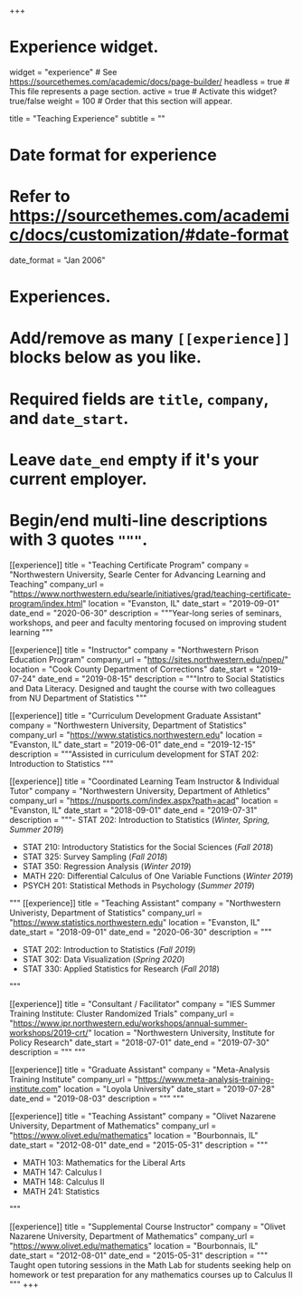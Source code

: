 +++
# Experience widget.
widget = "experience"  # See https://sourcethemes.com/academic/docs/page-builder/
headless = true  # This file represents a page section.
active = true  # Activate this widget? true/false
weight = 100  # Order that this section will appear.

title = "Teaching Experience"
subtitle = ""

# Date format for experience
#   Refer to https://sourcethemes.com/academic/docs/customization/#date-format
date_format = "Jan 2006"

# Experiences.
#   Add/remove as many `[[experience]]` blocks below as you like.
#   Required fields are `title`, `company`, and `date_start`.
#   Leave `date_end` empty if it's your current employer.
#   Begin/end multi-line descriptions with 3 quotes `"""`.

[[experience]]
  title = "Teaching Certificate Program"
  company = "Northwestern University, Searle Center for Advancing Learning and Teaching"
  company_url = "https://www.northwestern.edu/searle/initiatives/grad/teaching-certificate-program/index.html"
  location = "Evanston, IL"
  date_start = "2019-09-01"
  date_end = "2020-06-30"
  description = """Year-long series of seminars, workshops, and peer and faculty mentoring focused on improving student learning
"""

[[experience]]
  title = "Instructor"
  company = "Northwestern Prison Education Program"
  company_url = "https://sites.northwestern.edu/npep/"
  location = "Cook County Department of Corrections"
  date_start = "2019-07-24"
  date_end = "2019-08-15"
  description = """Intro to Social Statistics and Data Literacy. 
  Designed and taught the course with two colleagues from NU Department of Statistics
"""

[[experience]]
  title = "Curriculum Development Graduate Assistant"
  company = "Northwestern University, Department of Statistics"
  company_url = "https://www.statistics.northwestern.edu"
  location = "Evanston, IL"
  date_start = "2019-06-01"
  date_end = "2019-12-15"
  description = """Assisted in curriculum development for STAT 202: Introduction to Statistics
"""

[[experience]]
  title = "Coordinated Learning Team Instructor & Individual Tutor"
  company = "Northwestern University, Department of Athletics"
  company_url = "https://nusports.com/index.aspx?path=acad"
  location = "Evanston, IL"
  date_start = "2018-09-01"
  date_end = "2019-07-31"
  description = """- STAT 202: Introduction to Statistics (*Winter, Spring, Summer 2019*)
- STAT 210: Introductory Statistics for the Social Sciences (*Fall 2018*)
- STAT 325: Survey Sampling (*Fall 2018*)
- STAT 350: Regression Analysis (*Winter 2019*)
- MATH 220: Differential Calculus of One Variable Functions (*Winter 2019*)
- PSYCH 201: Statistical Methods in Psychology (*Summer 2019*)

"""
[[experience]]
  title = "Teaching Assistant"
  company = "Northwestern Univeristy, Department of Statistics"
  company_url = "https://www.statistics.northwestern.edu"
  location = "Evanston, IL"
  date_start = "2018-09-01"
  date_end = "2020-06-30"
  description = """
  - STAT 202: Introduction to Statistics (*Fall 2019*)
  - STAT 302: Data Visualization (*Spring 2020*)
  - STAT 330: Applied Statistics for Research (*Fall 2018*)

"""

[[experience]]
  title = "Consultant / Facilitator"
  company = "IES Summer Training Institute: Cluster Randomized Trials"
  company_url = "https://www.ipr.northwestern.edu/workshops/annual-summer-workshops/2019-crt/"
  location = "Northwestern University, Institute for Policy Research"
  date_start = "2018-07-01"
  date_end = "2019-07-30"
  description = """
"""

[[experience]]
  title = "Graduate Assistant"
  company = "Meta-Analysis Training Institute"
  company_url = "https://www.meta-analysis-training-institute.com"
  location = "Loyola University"
  date_start = "2019-07-28"
  date_end = "2019-08-03"
  description = """
"""

[[experience]]
  title = "Teaching Assistant"
  company = "Olivet Nazarene University, Department of Mathematics"
  company_url = "https://www.olivet.edu/mathematics"
  location = "Bourbonnais, IL"
  date_start = "2012-08-01"
  date_end = "2015-05-31"
  description = """
  - MATH 103: Mathematics for the Liberal Arts
  - MATH 147: Calculus I
  - MATH 148: Calculus II
  - MATH 241: Statistics

"""

[[experience]]
  title = "Supplemental Course Instructor"
  company = "Olivet Nazarene University, Department of Mathematics"
  company_url = "https://www.olivet.edu/mathematics"
  location = "Bourbonnais, IL"
  date_start = "2012-08-01"
  date_end = "2015-05-31"
  description = """
Taught open tutoring sessions in the Math Lab for students seeking help 
on homework or test preparation for any mathematics courses up to 
Calculus II
"""
+++
